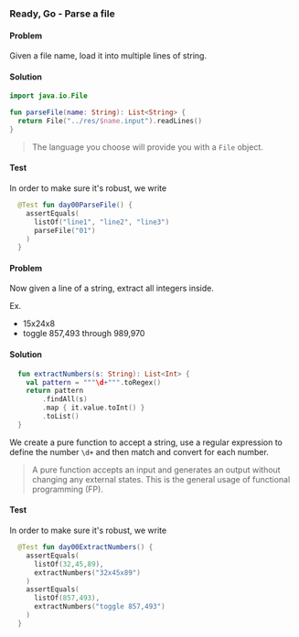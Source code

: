### Ready, Go - Parse a file

#### Problem

Given a file name, load it into multiple lines of string.

#### Solution

```kotlin
import java.io.File

fun parseFile(name: String): List<String> {
  return File("../res/$name.input").readLines()
}
```

> The language you choose will provide you with a `File` object.

#### Test

In order to make sure it's robust, we write

```kotlin
  @Test fun day00ParseFile() {
    assertEquals(
      listOf("line1", "line2", "line3")
      parseFile("01")
    )
  }
```

#### Problem

Now given a line of a string, extract all integers inside.

Ex. 

- 15x24x8
- toggle 857,493 through 989,970

#### Solution

```kotlin
  fun extractNumbers(s: String): List<Int> {
    val pattern = """\d+""".toRegex()
    return pattern
    	.findAll(s)
    	.map { it.value.toInt() }
    	.toList()
  }
```

We create a pure function to accept a string, use a regular expression to define the number `\d+` and then match and convert for each number. 

> A pure function accepts an input and generates an output without changing any external states. This is the general usage of functional programming (FP).

#### Test

In order to make sure it's robust, we write

```kotlin
  @Test fun day00ExtractNumbers() {
    assertEquals(
      listOf(32,45,89), 
      extractNumbers("32x45x89")
    )
    assertEquals(
      listOf(857,493), 
      extractNumbers("toggle 857,493")
    )
  }
```

